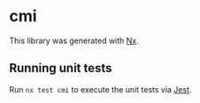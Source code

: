 # cmi

This library was generated with [Nx](https://nx.dev).

## Running unit tests

Run `nx test cmi` to execute the unit tests via [Jest](https://jestjs.io).
